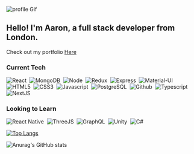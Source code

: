 ![profile Gif](/img/profile.gif)

## Hello! I'm Aaron, a full stack developer from London.

Check out my portfolio <a href="https://aaronrizhik.com/" target="_blank">Here</a>

<div align="left">

<h3>Current Tech</h3>
<p>
<img src="https://img.shields.io/badge/React-434343?style=for-the-badge&logo=react" alt="React" />&nbsp;
<img src="https://img.shields.io/badge/MongoDB-434343?style=for-the-badge&logo=mongodb" alt="MongoDB" />&nbsp;
<img src="https://img.shields.io/badge/NodeJS-434343?style=for-the-badge&logo=node-dot-js" alt="Node" />&nbsp;
<img src="https://img.shields.io/badge/Redux-434343?style=for-the-badge&logo=redux" alt="Redux" />&nbsp;
<img src="https://img.shields.io/badge/Express-434343?style=for-the-badge&logo=express" alt="Express" />&nbsp;
<img src="https://img.shields.io/badge/Material_UI-434343?style=for-the-badge&logo=material-ui" alt="Material-UI" />&nbsp;
<img src="https://img.shields.io/badge/HTML-434343?style=for-the-badge&logo=html5" alt="HTML5" />&nbsp;
<img src="https://img.shields.io/badge/CSS-434343?style=for-the-badge&logo=css3" alt="CSS3" />&nbsp;
<img src="https://img.shields.io/badge/Javascript-434343?style=for-the-badge&logo=javascript" alt="Javascript" />&nbsp;
<img src="https://img.shields.io/badge/Postgres-434343?style=for-the-badge&logo=postgresql" alt="PostgreSQL" />&nbsp;
<img src="https://img.shields.io/badge/Git-434343?style=for-the-badge&logo=github" alt="Github" />&nbsp;
<img src="https://img.shields.io/badge/Typescript-434343?style=for-the-badge&logo=typescript" alt="Typescript" />&nbsp;
<img src="https://img.shields.io/badge/NextJS-434343?style=for-the-badge&logo=next-dot-js" alt="NextJS" />&nbsp;
</p>

<h3>Looking to Learn</h3>
<p>
<img src="https://img.shields.io/badge/React_Native-434343?style=for-the-badge&logo=react" alt="React Native" />&nbsp;
<img src="https://img.shields.io/badge/ThreeJS-434343?style=for-the-badge&logo=three-dot-js" alt="ThreeJS" />&nbsp;
<img src="https://img.shields.io/badge/GraphQL-434343?style=for-the-badge&logo=graphql" alt="GraphQL" />&nbsp;
<img src="https://img.shields.io/badge/Unity-434343?style=for-the-badge&logo=unity" alt="Unity" />&nbsp;
<img src="https://img.shields.io/badge/C Sharp-434343?style=for-the-badge&logo=c-sharp" alt="C#" />&nbsp;
</p>

[![Top Langs](https://github-readme-stats.vercel.app/api/top-langs/?username=anuraghazra&layout=compact&show_icons=true&hide_border=true&bg_color=434343&text_color=fcfcfc&title_color=fcfcfc)](https://github.com/anuraghazra/github-readme-stats)

![Anurag's GitHub stats](https://github-readme-stats.vercel.app/api?username=arzhk&count_private=true&show_icons=true&hide_border=true&hide=stars,prs,issues,contribs&hide_title=true&hide_rank=true&bg_color=434343&text_color=fcfcfc&title_color=fcfcfc&icon_color=fcfcfc)

